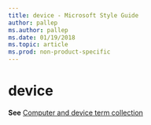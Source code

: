 ```yaml
---
title: device - Microsoft Style Guide
author: pallep
ms.author: pallep
ms.date: 01/19/2018
ms.topic: article
ms.prod: non-product-specific
---
```


# device

**See** [Computer and device term collection](/style-guide/a-z-word-list-term-collections/term-collections/computer-device-terms)
